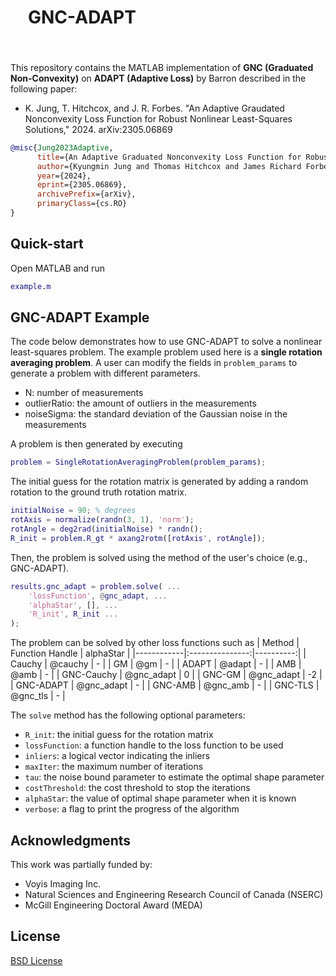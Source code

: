 <h1 style="padding-left: 1em; height: 70px;"> GNC-ADAPT </h1>


This repository contains the MATLAB implementation of **GNC (Graduated Non-Convexity)** on **ADAPT (Adaptive Loss)** by Barron described in the following paper:

- K. Jung, T. Hitchcox, and J. R. Forbes. "An Adaptive Graudated Nonconvexity Loss Function for Robust Nonlinear Least-Squares Solutions," 2024. arXiv:2305.06869

```bibtex
@misc{Jung2023Adaptive,
      title={An Adaptive Graduated Nonconvexity Loss Function for Robust Nonlinear Least Squares Solutions}, 
      author={Kyungmin Jung and Thomas Hitchcox and James Richard Forbes},
      year={2024},
      eprint={2305.06869},
      archivePrefix={arXiv},
      primaryClass={cs.RO}
}
```

## Quick-start

Open MATLAB and run
```matlab
example.m
```

## GNC-ADAPT Example

The code below demonstrates how to use GNC-ADAPT to solve a nonlinear least-squares problem.
The example problem used here is a **single rotation averaging problem**.
A user can modify the fields in `problem_params` to generate a problem with different parameters.
- N: number of measurements
- outlierRatio: the amount of outliers in the measurements
- noiseSigma: the standard deviation of the Gaussian noise in the measurements

A problem is then generated by executing
```matlab
problem = SingleRotationAveragingProblem(problem_params);
```

The initial guess for the rotation matrix is generated by adding a random rotation to the ground truth rotation matrix.
```matlab
initialNoise = 90; % degrees
rotAxis = normalize(randn(3, 1), 'norm');
rotAngle = deg2rad(initialNoise) * randn();
R_init = problem.R_gt * axang2rotm([rotAxis', rotAngle]);
```

Then, the problem is solved using the method of the user's choice (e.g., GNC-ADAPT).
```matlab
results.gnc_adapt = problem.solve( ...
    'lossFunction', @gnc_adapt, ...
    'alphaStar', [], ...
    'R_init', R_init ...
);
```

The problem can be solved by other loss functions such as
| Method     | Function Handle | alphaStar |
|------------|:---------------:|----------:|
| Cauchy     | @cauchy         | -         |
| GM         | @gm             | -         |
| ADAPT      | @adapt          | -         |
| AMB        | @amb            | -         |
| GNC-Cauchy | @gnc_adapt      | 0         | 
| GNC-GM     | @gnc_adapt      | -2        |
| GNC-ADAPT  | @gnc_adapt      | -         |
| GNC-AMB    | @gnc_amb        | -         |
| GNC-TLS    | @gnc_tls        | -         |


The `solve` method has the following optional parameters:
- `R_init`: the initial guess for the rotation matrix
- `lossFunction`: a function handle to the loss function to be used
- `inliers`: a logical vector indicating the inliers
- `maxIter`: the maximum number of iterations
- `tau`: the noise bound parameter to estimate the optimal shape parameter
- `costThreshold`: the cost threshold to stop the iterations
- `alphaStar`: the value of optimal shape parameter when it is known
- `verbose`: a flag to print the progress of the algorithm

## Acknowledgments

This work was partially funded by:

- Voyis Imaging Inc.
- Natural Sciences and Engineering Research Council of Canada (NSERC)
- McGill Engineering Doctoral Award (MEDA)

## License

[BSD License](LICENSE.BSD)

